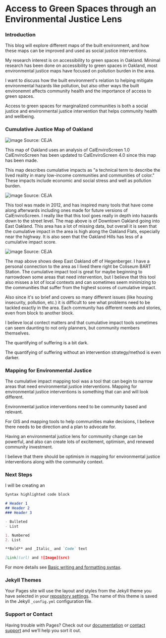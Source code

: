 # Access to Green Spaces through an Environmental Justice Lens

### Introduction

This blog will explore different maps of the built environment, and how these maps can be improved and used as social justice interventions.

My research interest is on accessibility to green spaces in Oakland. Minimal research has been done on accessibility to green spaces in Oakland, most environmental justice maps have focused on pollution burden in the area. 

I want to discuss how the built environment's relation to helping mitigate environmental hazards like pollution, but also other ways the built environemnt affects community health and the importance of access to green spaces.

Access to green spaces for marginalized communities is both a social justice and environmental justice intervention that helps community health and wellbeing.

### Cumulative Justice Map of Oakland

![image](https://user-images.githubusercontent.com/89550308/174424487-4b0580cf-8cee-4e20-ad84-f6c3e52bc004.png)
Source: CEJA

This map of Oakland uses an analysis of CalEnviroScreen 1.0
CalEnviroScreen has been updated to CalEnviroScreen 4.0 since this map has been made.

This map describes cumulative impacts as "a technical term to describe the lived reality in many low-income communities and communities of color." These impacts include economic and social stress and well as pollution burden.

![image](https://user-images.githubusercontent.com/89550308/174424459-0616bbfa-b0e2-4c21-9069-dc42f8972d7d.png)
Source: CEJA

This tool was made in 2012, and has inspired many tools that have come along afterwards including ones made for future versions of CalEnviroScreen.
I really like that this tool goes really in depth into hazards down to the street level. The map above is of Downtown Oakland going into East Oakland. This area has a lot of missing data, but overall it is seen that the cumulative impact in the area is high along the Oakland Flats, especially near the highway. It is also seen that the Oakland Hills has less of a cumulative impact score.


![image](https://user-images.githubusercontent.com/89550308/174424613-12947729-9a2b-4502-8896-1e0168c7ebcf.png)
Source: CEJA

The map above shows deep East Oakland off of Hegenberger. I have a personal connection to the area as I lived there right be Coliseum BART Station. The cumulative impact tool is great for maybe beginning to narrowdown some areas that need intervention, but I believe that this tool also misses a lot of local contexts and can sometimes seem minimizing to the communities that suffer from the highest scores of cumulative impact.

Also since it's so brief and covers so many different issues (like housing insecurity, pollution, etc.) it is difficult to see what problems need to be tackled exactly in the area. Each community has different needs and stories, even from block to another block.

I believe local contect matters and that cumulative impact tools sometimes can seem daunting to not only planners, but community members themselves.

The quantifying of suffering is a bit dark. 

The quantifying of suffering without an intervention strategy/method is even darker.

### Mapping for Environmental Justice

The cumulative impact mapping tool was a tool that can begin to narrow areas that need environmental justice interventions. Mapping for environmental justice interventions is something that can and will look different.

Environmental justice interventions need to be community based and relevant.

For GIS and mapping tools to help communities make decisions, I believe there needs to be direction and a plan to advocate for. 

Having an environmental justice lens for community change can be powerful, and also can create lots of excitement, optimism, and renewed community investment.

I believe that there should be optimism in mapping for environmental justice interventions along with the community context.

### Next Steps

I will be creating an 


```markdown
Syntax highlighted code block

# Header 1
## Header 2
### Header 3

- Bulleted
- List

1. Numbered
2. List

**Bold** and _Italic_ and `Code` text

[Link](url) and ![Image](src)
```

For more details see [Basic writing and formatting syntax](https://docs.github.com/en/github/writing-on-github/getting-started-with-writing-and-formatting-on-github/basic-writing-and-formatting-syntax).

### Jekyll Themes

Your Pages site will use the layout and styles from the Jekyll theme you have selected in your [repository settings](https://github.com/eligarcia1/EJ-Blog/settings/pages). The name of this theme is saved in the Jekyll `_config.yml` configuration file.

### Support or Contact

Having trouble with Pages? Check out our [documentation](https://docs.github.com/categories/github-pages-basics/) or [contact support](https://support.github.com/contact) and we’ll help you sort it out.
